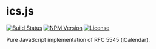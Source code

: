 # ics.js

[![Build Status](http://img.shields.io/travis/maxmouchet/ics.js.svg)](https://travis-ci.org/maxmouchet/ics.js)
[![NPM Version](http://img.shields.io/npm/v/icsjs.svg)](#)
[![License](http://img.shields.io/badge/license-MIT-blue.svg)](#)

Pure JavaScript implementation of RFC 5545 (iCalendar).
